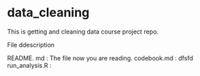 # data_cleaning
This is getting and cleaning data course project repo.

File ddescription

README. md : The file now you are reading.
codebook.md : dfsfd
run_analysis.R :


